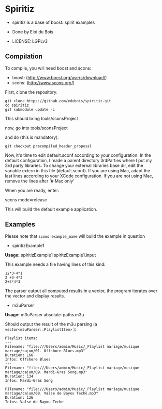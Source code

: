 # Spiritiz

* spiritiz is a base of boost::spirit examples

* Done by Eloi du Bois

* LICENSE: LGPLv3

## Compilation

To compile, you will need boost and scons:

* boost: (http://www.boost.org/users/download/)
* scons: (http://www.scons.org/)

First, clone the repository:

```
git clone https://github.com/edubois/spiritiz.git
cd spiritiz
git submodule update -i
```

This should bring tools/sconsProject

now, go into tools/sconsProject

and do (this is mandatory):

```git checkout precompiled_header_proposal```


Now, it's time to edit default.sconf according to your configuration.
In the default configuration, I made a parent directory 3rdParties where I put
my 3rd party libraries. To change your external libraries base dir, 
edit the variable extern in this file (default.sconf).
If you are using Mac, adapt the last lines according to your
XCode configuration.
If you are not using Mac, remove the lines after '# Mac only'

When you are ready, enter:

scons mode=release

This will build the default example application.


## Examples

Please note that ```scons example_name``` will build the example in question

* spiritizExample1

**Usage:** spiritizExample1 spiritzExample1.input 

This example needs a file having lines of this kind:

```
12*3-4*1
2 +3-4*3
2+3*4*3
```

The parser output all computed results in a vector<double>, the program iterates over the vector and display results.


* m3uParser

**Usage:** m3uParser absolute-paths.m3u

Should output the result of the m3u parsing (a ```vector<m3uParser::PlaylistItem>``` ):

```
Playlist items: 
---
Filename: "file:///Users/admin/Music/_Playlist mariage/musique mariage/cajun/01. Offshore Blues.mp3"
Duration: 166
Infos: Offshore Blues
---
Filename: "file:///Users/admin/Music/_Playlist mariage/musique mariage/cajun/09. Mardi-Gras Song.mp3"
Duration: 134
Infos: Mardi-Gras Song
---
Filename: "file:///Users/admin/Music/_Playlist mariage/musique mariage/cajun/08. Valse de Bayou Teche.mp3"
Duration: 126
Infos: Valse de Bayou Teche
```

 
